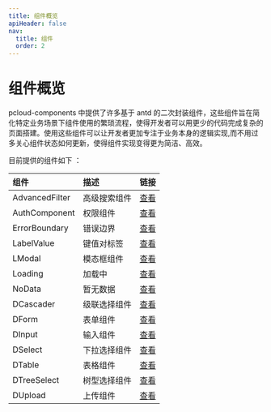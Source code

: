 ```yaml
---
title: 组件概览
apiHeader: false
nav:
  title: 组件
  order: 2
---
```


# 组件概览

pcloud-components 中提供了许多基于 antd 的二次封装组件，这些组件旨在简化特定业务场景下组件使用的繁琐流程，使得开发者可以用更少的代码完成复杂的页面搭建。使用这些组件可以让开发者更加专注于业务本身的逻辑实现,而不用过多关心组件状态如何更新，使得组件实现变得更为简洁、高效。

目前提供的组件如下 ：

| 组件           | 描述         | 链接                                |
| :------------- | :----------- | :---------------------------------- |
| AdvancedFilter | 高级搜索组件 | [查看](/components/advanced-filter) |
| AuthComponent  | 权限组件     | [查看](/components/auth-component)  |
| ErrorBoundary  | 错误边界     | [查看](/components/error-boundary)  |
| LabelValue     | 键值对标签   | [查看](/components/label-value)     |
| LModal         | 模态框组件   | [查看](/components/l-modal)         |
| Loading        | 加载中       | [查看](/components/loading)         |
| NoData         | 暂无数据     | [查看](/components/no-data)         |
| DCascader      | 级联选择组件 | [查看](/components/d-cascader)      |
| DForm          | 表单组件     | [查看](/components/d-form)          |
| DInput         | 输入组件     | [查看](/components/d-input)         |
| DSelect        | 下拉选择组件 | [查看](/components/d-select)        |
| DTable         | 表格组件     | [查看](/components/d-table)         |
| DTreeSelect    | 树型选择组件 | [查看](/components/d-tree-select)   |
| DUpload        | 上传组件     | [查看](/components/d-upload)        |
